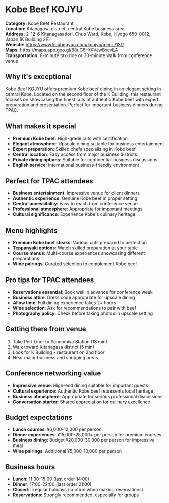 # Kobe Beef KOJYU

**Category:** Kobe Beef Restaurant  
**Location:** Kitanagasa district, central Kobe business area  
**Address:** 2-12-6 Kitanagasadori, Chuo Ward, Kobe, Hyogo 650-0012, Japan (K Building 2F)  
**Website:** https://www.koubegyuu.com/koujyu/menu/131/  
**Maps:** https://maps.app.goo.gl/88uG6HrXVJwBxcvLA  
**Transportation:** 8-minute taxi ride or 30-minute walk from conference venue  

## Why it's exceptional

Kobe Beef KOJYU offers premium Kobe beef dining in an elegant setting in central Kobe. Located on the second floor of the K Building, this restaurant focuses on showcasing the finest cuts of authentic Kobe beef with expert preparation and presentation. Perfect for important business dinners during TPAC.

## What makes it special

- **Premium Kobe beef**: High-grade cuts with certification
- **Elegant atmosphere**: Upscale dining suitable for business entertainment
- **Expert preparation**: Skilled chefs specializing in Kobe beef
- **Central location**: Easy access from major business districts
- **Private dining options**: Suitable for confidential business discussions
- **English service**: International business-friendly environment

## Perfect for TPAC attendees

- **Business entertainment**: Impressive venue for client dinners
- **Authentic experience**: Genuine Kobe beef in proper setting
- **Central accessibility**: Easy to reach from conference venue
- **Professional atmosphere**: Appropriate for important meetings
- **Cultural significance**: Experience Kobe's culinary heritage

## Menu highlights

- **Premium Kobe beef steaks**: Various cuts prepared to perfection
- **Teppanyaki options**: Watch skilled preparation at your table
- **Course menus**: Multi-course experiences showcasing different preparations
- **Wine pairings**: Curated selection to complement Kobe beef

## Pro tips for TPAC attendees

- **Reservations essential**: Book well in advance for conference week
- **Business attire**: Dress code appropriate for upscale dining
- **Allow time**: Full dining experience takes 2+ hours
- **Wine selection**: Ask for recommendations to pair with beef
- **Photography policy**: Check before taking photos in upscale setting

## Getting there from venue

1. Take Port Liner to Sannomiya Station (13 min)
2. Walk toward Kitanagasa district (5 min)
3. Look for K Building - restaurant on 2nd floor
4. Near major business and shopping areas

## Conference networking value

- **Impressive venue**: High-end dining suitable for important guests
- **Cultural experience**: Authentic Kobe beef represents local heritage
- **Business atmosphere**: Appropriate for serious professional discussions
- **Conversation starter**: Shared appreciation for culinary excellence

## Budget expectations

- **Lunch courses**: ¥6,000-12,000 per person
- **Dinner experiences**: ¥15,000-25,000+ per person for premium courses
- **Business dining**: Budget ¥20,000-30,000 per person for impressive meal
- **Wine pairings**: Additional ¥5,000-10,000 per person

## Business hours

- **Lunch**: 11:30-15:00 (last order 14:00)
- **Dinner**: 17:00-22:00 (last order 21:00)
- **Closed**: Irregular holidays (confirm when making reservations)
- **Reservations**: Strongly recommended, especially for groups